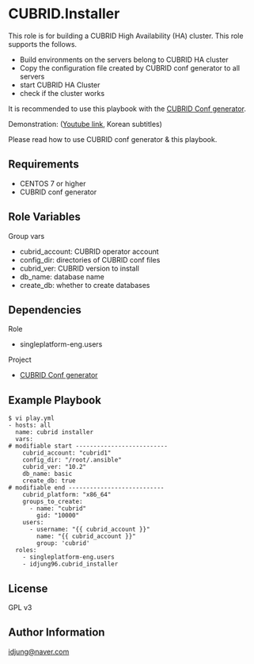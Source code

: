 CUBRID.Installer
=========

This role is for building a CUBRID High Availability (HA) cluster.
This role supports the follows.
 - Build environments on the servers belong to CUBRID HA cluster
 - Copy the configuration file created by CUBRID conf generator to all servers
 - start CUBRID HA Cluster
 - check if the cluster works

It is recommended to use this playbook with the [CUBRID Conf generator](https://github.com/idjung96/CUBRID_conf_generator). 

Demonstration: ([Youtube link](https://youtu.be/NWvkxOe3CLk), Korean subtitles)

Please read how to use CUBRID conf generator & this playbook.

Requirements
------------
- CENTOS 7 or higher
- CUBRID conf generator

Role Variables
--------------
Group vars
  - cubrid_account: CUBRID operator account
  - config_dir: directories of CUBRID conf files
  - cubrid_ver: CUBRID version to install
  - db_name: database name
  - create_db: whether to create databases

Dependencies
------------
Role
- singleplatform-eng.users

Project
- [CUBRID Conf generator](https://github.com/idjung96/CUBRID_conf_generator)

Example Playbook
----------------
```
$ vi play.yml
- hosts: all
  name: cubrid installer
  vars:
# modifiable start --------------------------
    cubrid_account: "cubrid1"
    config_dir: "/root/.ansible"
    cubrid_ver: "10.2"
    db_name: basic
    create_db: true
# modifiable end ---------------------------
    cubrid_platform: "x86_64"
    groups_to_create:
      - name: "cubrid"
        gid: "10000"
    users:
      - username: "{{ cubrid_account }}"
        name: "{{ cubrid_account }}"
        group: 'cubrid'
  roles:
    - singleplatform-eng.users
    - idjung96.cubrid_installer
```

License
-------
GPL v3

Author Information
------------------
idjung@naver.com
